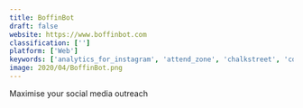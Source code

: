 ```yaml
---
title: BoffinBot
draft: false 
website: https://www.boffinbot.com
classification: ['']
platform: ['Web']
keywords: ['analytics_for_instagram', 'attend_zone', 'chalkstreet', 'contentmarketer', 'effortless', 'fidget_cube', 'hourly', 'nikabot', 'qbserve', 'remoteone', 'rescuetime', 'savemytime_-_time_tracker', 'teamdeck_for_mobile', 'the_track', 'time_tracking_for_freelancers', 'timecamp', 'timeflip', 'worked_today', 'worklogs', 'workshop_timer']
image: 2020/04/BoffinBot.png
---
```

Maximise your social media outreach